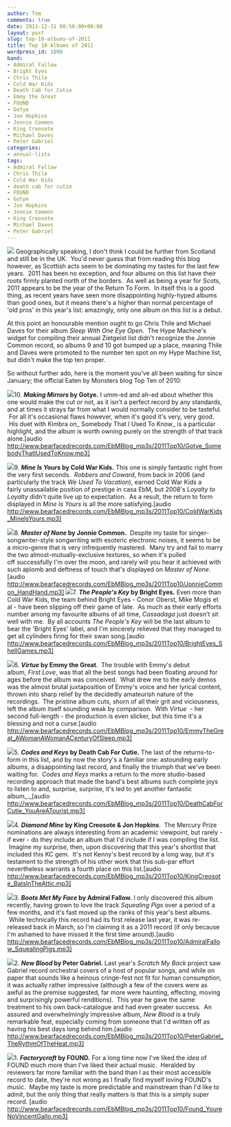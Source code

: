 ```yaml
---
author: Tom
comments: true
date: 2011-12-31 00:58:00+00:00
layout: post
slug: top-10-albums-of-2011
title: Top 10 Albums of 2011
wordpress_id: 1090
band:
- Admiral Fallow
- Bright Eyes
- Chris Thile
- Cold War Kids
- Death Cab for Cutie
- Emmy the Great
- FOUND
- Gotye
- Jon Hopkins
- Jonnie Common
- King Creosote
- Michael Daves
- Peter Gabriel
categories:
- annual-lists
tags: 
- Admiral Fallow
- Chris Thile
- Cold War Kids
- death cab for cutie
- FOUND
- Gotye
- Jon Hopkins
- Jonnie Common
- King Creosote
- Michael Daves
- Peter Gabriel
---
```


[![](http://hypem.com/zeitgeist/2011/widget/derfus2.png)](http://hypem.com/zeitgeist/2011/album-picker/derfus2)
Geographically speaking, I don't think I could be further from Scotland and still be in the UK.  You'd never guess that from reading this blog however, as Scottish acts seem to be dominating my tastes for the last few years.  2011 has been no exception, and four albums on this list have their roots firmly planted north of the borders.  As well as being a year for Scots, 2011 appears to be the year of the Return To Form.  In itself this is a good thing, as recent years have seen more disappointing highly-hyped albums than good ones, but it means there's a higher than normal percentage of 'old pros' in this year's list: amazingly, only one album on this list is a debut.

At this point an honourable mention ought to go Chris Thile and Michael Daves for their album _Sleep With One Eye Open_.  The Hype Machine's widget for compiling their annual Zietgeist list didn't recognize the Jonnie Common record, so albums 9 and 10 got bumped up a place, meaning Thile and Daves were promoted to the number ten spot on my Hype Machine list, but didn't make the top ten proper.

So without further ado, here is the moment you've all been waiting for since January; the official Eaten by Monsters blog Top Ten of 2010:

[![](http://eatenbymonsters.files.wordpress.com/2011/12/making-mirrors.jpeg?w=150)](http://eatenbymonsters.files.wordpress.com/2011/12/making-mirrors.jpeg)10. **_Making Mirrors_ by Gotye.** I umm-ed and ah-ed about whether this one would make the cut or not, as it isn't a perfect record by any standards, and at times it strays far from what I would normally consider to be tasteful.  For all it's occasional flaws however, when it's good it's very, very good.  His duet with Kimbra on_ Somebody That I Used To Know_ is a particular highlight, and the album is worth owning purely on the strength of that track alone.[audio http://www.bearfacedrecords.com/EbMBlog_mp3s/2011Top10/Gotye_SomebodyThatIUsedToKnow.mp3]

[![](http://eatenbymonsters.files.wordpress.com/2011/12/cover13.jpg?w=150)](http://eatenbymonsters.files.wordpress.com/2011/12/cover13.jpg)9. **_Mine Is Yours_ by Cold War Kids.** This one is simply fantastic right from the very first seconds.  _Robbers and Coward_, from back in 2006 (and particularly the track _We Used To Vacation_), earned Cold War Kids a fairly unassailable position of prestige in casa EbM, but 2008's _Loyalty to Loyalty_ didn't quite live up to expectation.  As a result, the return to form displayed in _Mine Is Yours_ is all the more satisfying.[audio http://www.bearfacedrecords.com/EbMBlog_mp3s/2011Top10/ColdWarKids_MineIsYours.mp3]

[![](http://eatenbymonsters.files.wordpress.com/2011/12/jonnie-common-master-of-none-lst086452.jpg?w=150)](http://eatenbymonsters.files.wordpress.com/2011/12/jonnie-common-master-of-none-lst086452.jpg)8. **_Master of None_ by Jonnie Common.**  Despite my taste for singer-songwriter-style songwriting with esoteric electronic noises, it seems to be a micro-genre that is very infrequently mastered.  Many try and fail to marry the two almost-mutually-exclusive textures, so when it's pulled off successfully I'm over the moon, and rarely will you hear it achieved with such aplomb and deftness of touch that's displayed on _Master of None_.[audio http://www.bearfacedrecords.com/EbMBlog_mp3s/2011Top10/JonnieCommon_HandHand.mp3]
[![](http://eatenbymonsters.files.wordpress.com/2011/12/peoples-key.jpg?w=150)](http://eatenbymonsters.files.wordpress.com/2011/12/peoples-key.jpg)7. **_The People's Key_ by Bright Eyes.** Even more than Cold War Kids, the team behind Bright Eyes - Conor Oberst, Mike Mogis et al - have been slipping off their game of late.  As much as their early efforts number among my favourite albums of all time, _Cassadaga_ just doesn't sit well with me.  By all accounts _The People's Key_ will be the last album to bear the 'Bright Eyes' label, and I'm sincerely relieved that they managed to get all cylinders firing for their swan song.[audio http://www.bearfacedrecords.com/EbMBlog_mp3s/2011Top10/BrightEyes_ShellGames.mp3]

[![](http://eatenbymonsters.files.wordpress.com/2011/12/virtue.jpeg?w=147)](http://eatenbymonsters.files.wordpress.com/2011/12/virtue.jpeg)6. **_Virtue_ by Emmy the Great**.  The trouble with Emmy's debut album, _First Love_, was that all the best songs had been floating around for ages before the album was conceived.  What drew me to the early demos was the almost brutal juxtaposition of Emmy's voice and her lyrical content, thrown into sharp relief by the decidedly amateurish nature of the recordings.  The pristine album cuts, shorn of all their grit and viciousness, left the album itself sounding weak by comparison.  With _Virtue_  - her second full-length - the production is even slicker, but this time it's a blessing and not a curse.[audio http://www.bearfacedrecords.com/EbMBlog_mp3s/2011Top10/EmmyTheGreat_AWomanAWomanACenturyOfSleep.mp3]

[![](http://eatenbymonsters.files.wordpress.com/2011/12/codes-and-keys-cover.jpg?w=150)](http://eatenbymonsters.files.wordpress.com/2011/12/codes-and-keys-cover.jpg)5. **_Codes and Keys_ by Death Cab For Cutie.** The last of the returns-to-form in this list, and by now the story's a familiar one: astounding early albums, a disappointing last record, and finally the triumph that we've been waiting for.  _Codes and Keys_ marks a return to the more studio-based recording approach that made the band's best albums such complete joys to listen to and, surprise, surprise, it's led to yet another fantastic album_._[audio http://www.bearfacedrecords.com/EbMBlog_mp3s/2011Top10/DeathCabForCutie_YouAreATourist.mp3]

[![](http://eatenbymonsters.files.wordpress.com/2011/12/diamond-mine.jpg?w=150)](http://eatenbymonsters.files.wordpress.com/2011/12/diamond-mine.jpg)4. **_Diamond Mine_ by King Creosote & Jon Hopkins**.  The Mercury Prize nominations are always interesting from an academic viewpoint, but rarely - if ever - do they include an album that I'd include if I was compiling the list.  Imagine my surprise, then, upon discovering that this year's shortlist that included this KC gem.  It's not Kenny's best record by a long way, but it's testament to the strength of his other work that this sub-par effort nevertheless warrants a fourth place on this list.[audio http://www.bearfacedrecords.com/EbMBlog_mp3s/2011Top10/KingCreosote_BatsInTheAttic.mp3]

[![](http://eatenbymonsters.files.wordpress.com/2011/12/admiral-fallow.jpg?w=150)](http://eatenbymonsters.files.wordpress.com/2011/12/admiral-fallow.jpg)3. **_Boots Met My Face_ by Admiral Fallow.** I only discovered this album recently, having grown to love the track _Squealing Pigs_ over a period of a few months, and it's fast moved up the ranks of this year's best albums.  While technically this record had its first release last year, it was re-released back in March, so I'm claiming it as a 2011 record (if only because I'm ashamed to have missed it the first time around).[audio http://www.bearfacedrecords.com/EbMBlog_mp3s/2011Top10/AdmiralFallow_SquealingPigs.mp3]

[![](http://eatenbymonsters.files.wordpress.com/2011/12/peter-gabriel-new-blood.jpg?w=150)](http://eatenbymonsters.files.wordpress.com/2011/12/peter-gabriel-new-blood.jpg)2. **_New Blood_ by Peter Gabriel.** Last year's _Scratch My Back_ project saw Gabriel record orchestral covers of a host of popular songs, and while on paper that sounds like a heinous cringe-fest not fit for human consumption, it was actually rather impressive (although a few of the covers were as awful as the premise suggested, far more were haunting, effecting, moving and surprisingly powerful renditions).  This year he gave the same treatment to his own back-catalogue and had even greater success.  An assured and overwhelmingly impressive album, _New Blood_ is a truly remarkable feat, especially coming from someone that I'd written off as having his best days long behind him.[audio http://www.bearfacedrecords.com/EbMBlog_mp3s/2011Top10/PeterGabriel_TheRythmOfTheHeat.mp3]

[![](http://eatenbymonsters.files.wordpress.com/2011/12/found_factorycraft.jpg?w=150)](http://eatenbymonsters.files.wordpress.com/2011/12/found_factorycraft.jpg)1. **_Factorycraft_ by FOUND.** For a long time now I've liked the _idea_ of FOUND much more than I've liked their actual music.  Heralded by reviewers far more familiar with the band than I as their most accessible record to date, they're not wrong as I finally find myself loving FOUND's music.  Maybe my taste is more predictable and mainstream than I'd like to admit, but the only thing that really matters is that this is a simply super record. [audio http://www.bearfacedrecords.com/EbMBlog_mp3s/2011Top10/Found_YoureNoVincentGallo.mp3]
